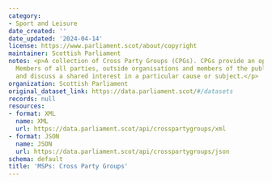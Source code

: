 ```yaml
---
category:
- Sport and Leisure
date_created: ''
date_updated: '2024-04-14'
license: https://www.parliament.scot/about/copyright
maintainer: Scottish Parliament
notes: <p>A collection of Cross Party Groups (CPGs). CPGs provide an opportunity for
  Members of all parties, outside organisations and members of the public to meet
  and discuss a shared interest in a particular cause or subject.</p>
organization: Scottish Parliament
original_dataset_link: https://data.parliament.scot/#/datasets
records: null
resources:
- format: XML
  name: XML
  url: https://data.parliament.scot/api/crosspartygroups/xml
- format: JSON
  name: JSON
  url: https://data.parliament.scot/api/crosspartygroups/json
schema: default
title: 'MSPs: Cross Party Groups'
---
```

